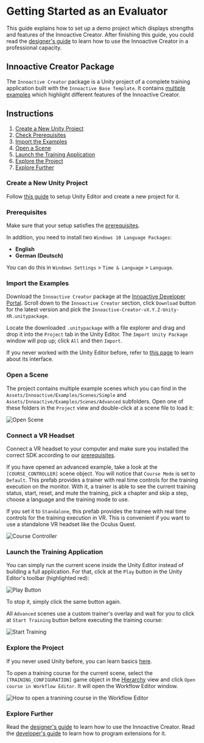 # Getting Started as an Evaluator

This guide explains how to set up a demo project which displays strengths and features of the Innoactive Creator. After finishing this guide, you could read the [designer's guide](designer.md) to learn how to use the Innoactive Creator in a professional capacity.

## Innoactive Creator Package

The `Innoactive Creator` package is a Unity project of a complete training application built with the `Innoactive Base Template`. It contains [multiple examples](../miscellaneous/example-descriptions.md) which highlight different features of the Innoactive Creator.

## Instructions

1. [Create a New Unity Project](#create-a-new-unity-project)
1. [Check Prerequisites](#prerequisites)
1. [Import the Examples](#import-the-examples)
1. [Open a Scene](#open-a-scene)
1. [Launch the Training Application](#launch-the-training-application)
1. [Explore the Project](#explore-the-project)
1. [Explore Further](#explore-further)

### Create a New Unity Project

Follow [this guide](../miscellaneous/unity-setup.md) to setup Unity Editor and create a new project for it.

### Prerequisites

Make sure that your setup satisfies the [prerequisites](../miscellaneous/prerequisites.md).

In addition, you need to install two `Windows 10 Language Packages`:

* **English**
* **German (Deutsch)**

You can do this in `Windows Settings` > `Time & Language` > `Language`.

### Import the Examples

Download the `Innoactive Creator` package at the [Innoactive Developer Portal](http://developers.innoactive.de/creator/releases/). Scroll down to the `Innoactive Creator` section, click `Download` button for the latest version and pick the `Innoactive-Creator-vX.Y.Z-Unity-XR.unitypackage`.

Locate the downloaded `.unitypackage` with a file explorer and drag and drop it into the `Project` tab in the Unity Editor. The `Import Unity Package` window will pop up; click `All` and then `Import`.

If you never worked with the Unity Editor before, refer to [this page](https://docs.unity3d.com/Manual/LearningtheInterface.html) to learn about its interface.

### Open a Scene

The project contains multiple example scenes which you can find in the `Assets/Innoactive/Examples/Scenes/Simple` and `Assets/Innoactive/Examples/Scenes/Advanced` subfolders. Open one of these folders in the `Project` view and double-click at a scene file to load it:

![Open Scene](../images/open-scene.png "Project view in the Unity Editor.")

### Connect a VR Headset

Connect a VR headset to your computer and make sure you installed the correct SDK according to our [prerequisites](../miscellaneous/prerequisites.md).

If you have opened an advanced example, take a look at the `[COURSE_CONTROLLER]` scene object. You will notice that `Course Mode` is set to `Default`. This prefab provides a trainer with real time controls for the training execution on the monitor. With it, a trainer is able to see the current training status, start, reset, and mute the training, pick a chapter and skip a step, choose a language and the training mode to use.

If you set it to `Standalone`, this prefab provides the trainee with real time controls for the training execution in VR. This is convenient if you want to use a standalone VR headset like the Oculus Quest.

![Course Controller](../images/course-controller.png "Inspector view of the Course Controller.")

### Launch the Training Application

You can simply run the current scene inside the Unity Editor instead of building a full application. For that, click at the `Play` button in the Unity Editor's toolbar (highlighted red):

![Play Button](../images/play-button.png "A screenshot of Unity Editor with a highlighted \"Play\" button.")

To stop it, simply click the same button again.

All `Advanced` scenes use a custom trainer's overlay and wait for you to click at `Start Training` button before executing the training course:

![Start Training](../images/start-training-button.png "Button that starts the training session.")

### Explore the Project

If you never used Unity before, you can learn basics [here](https://docs.unity3d.com/Manual/UsingTheEditor.html).

To open a training course for the current scene, select the `[TRAINING_CONFIGURATION]` game object in the [Hierarchy](https://docs.unity3d.com/Manual/Hierarchy.html) view and click `Open course in Workflow Editor`. It will open the Workflow Editor window.

![How to open a tranining course in the Workflow Editor](../images/open-training-course.png "Screenshot of the Hierarchy and Inspector views which supports the text above.")

### Explore Further

Read the [designer's guide](designer.md) to learn how to use the Innoactive Creator. Read the [developer's guide](developer.md) to learn how to program extensions for it.
